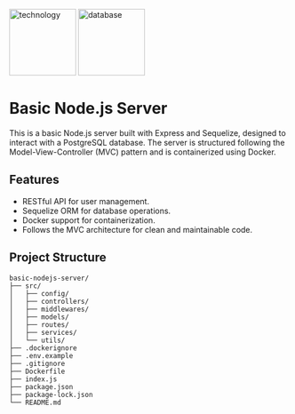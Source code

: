 <img src="https://images.credly.com/images/1c2c86e1-16ce-4e4d-a425-d1ac96bb026d/express.png" alt="technology" width="120" height="120" /> <img src="https://upload.wikimedia.org/wikipedia/commons/thumb/2/29/Postgresql_elephant.svg/640px-Postgresql_elephant.svg.png" alt="database" width="120" height="120" /> 


# Basic Node.js Server

This is a basic Node.js server built with Express and Sequelize, designed to interact with a PostgreSQL database. The server is structured following the Model-View-Controller (MVC) pattern and is containerized using Docker.

## Features

- RESTful API for user management.
- Sequelize ORM for database operations.
- Docker support for containerization.
- Follows the MVC architecture for clean and maintainable code.

## Project Structure

```plaintext
basic-nodejs-server/
├── src/
│   ├── config/
│   ├── controllers/
│   ├── middlewares/
│   ├── models/
│   ├── routes/
│   ├── services/
│   └── utils/
├── .dockerignore
├── .env.example
├── .gitignore
├── Dockerfile
├── index.js
├── package.json
├── package-lock.json
└── README.md
```
